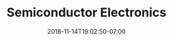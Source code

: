 ---
title: 'Semiconductor Electronics'
date: 2018-11-14T19:02:50-07:00
draft: false
weight: 1
extensions:
    - katex
---